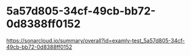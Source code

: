 # 5a57d805-34cf-49cb-bb72-0d8388ff0152
https://sonarcloud.io/summary/overall?id=examly-test_5a57d805-34cf-49cb-bb72-0d8388ff0152
